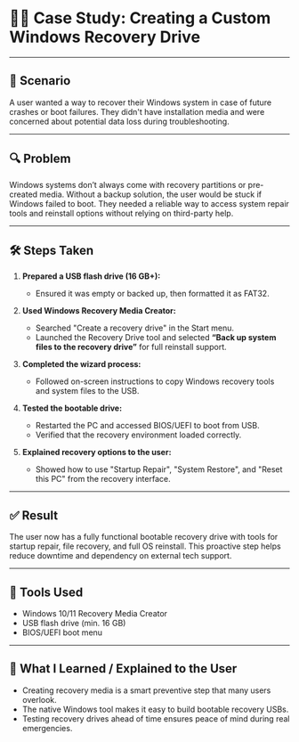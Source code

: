 
# 🧑‍🔧 Case Study: Creating a Custom Windows Recovery Drive

---

## 🧩 Scenario
A user wanted a way to recover their Windows system in case of future crashes or boot failures. They didn't have installation media and were concerned about potential data loss during troubleshooting.

---

## 🔍 Problem
Windows systems don’t always come with recovery partitions or pre-created media. Without a backup solution, the user would be stuck if Windows failed to boot. They needed a reliable way to access system repair tools and reinstall options without relying on third-party help.

---

## 🛠️ Steps Taken

1. **Prepared a USB flash drive (16 GB+):**  
   - Ensured it was empty or backed up, then formatted it as FAT32.

2. **Used Windows Recovery Media Creator:**  
   - Searched "Create a recovery drive" in the Start menu.  
   - Launched the Recovery Drive tool and selected **“Back up system files to the recovery drive”** for full reinstall support.

3. **Completed the wizard process:**  
   - Followed on-screen instructions to copy Windows recovery tools and system files to the USB.

4. **Tested the bootable drive:**  
   - Restarted the PC and accessed BIOS/UEFI to boot from USB.  
   - Verified that the recovery environment loaded correctly.

5. **Explained recovery options to the user:**  
   - Showed how to use "Startup Repair", "System Restore", and "Reset this PC" from the recovery interface.

---

## ✅ Result
The user now has a fully functional bootable recovery drive with tools for startup repair, file recovery, and full OS reinstall. This proactive step helps reduce downtime and dependency on external tech support.

---

## 🧰 Tools Used
- Windows 10/11 Recovery Media Creator
- USB flash drive (min. 16 GB)
- BIOS/UEFI boot menu

---

## 🧠 What I Learned / Explained to the User
- Creating recovery media is a smart preventive step that many users overlook.
- The native Windows tool makes it easy to build bootable recovery USBs.
- Testing recovery drives ahead of time ensures peace of mind during real emergencies.
